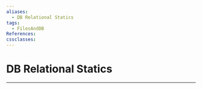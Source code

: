 ```yaml
---
aliases:
  - DB Relational Statics
tags:
  - FilesAndDB
References: 
cssclasses:
---
```

# DB Relational Statics

***